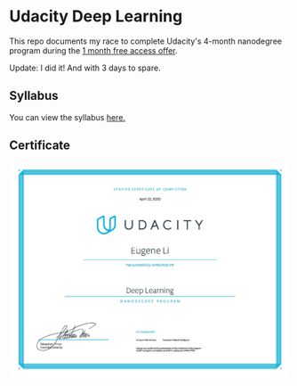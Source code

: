 # Udacity Deep Learning
This repo documents my race to complete Udacity's 4-month nanodegree program during the [1 month free access offer](https://www.udacity.com/legal/en-us/one-month-free-access).

Update: I did it! And with 3 days to spare.

## Syllabus
You can view the syllabus [here.](syllabus.pdf)

## Certificate
![Certificate](certification.jpg)
